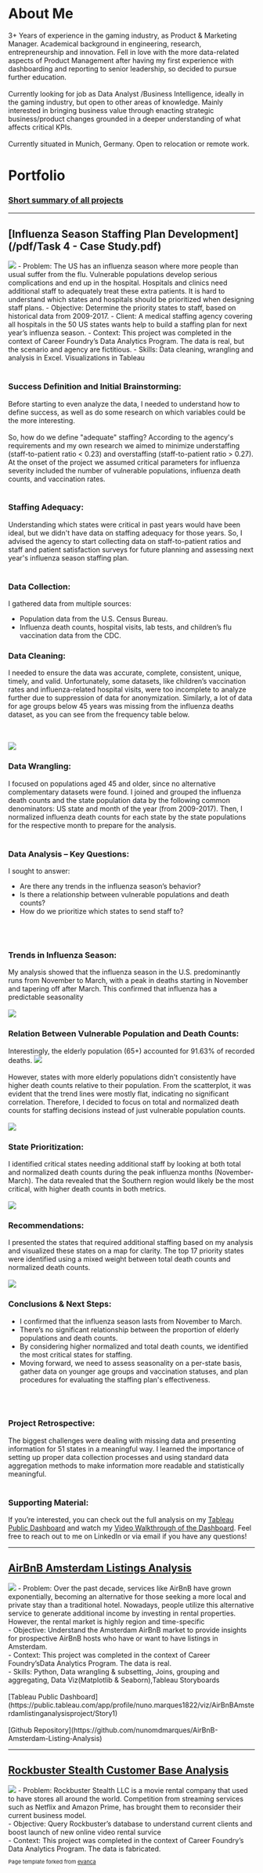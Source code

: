 # About Me
3+ Years of experience in the gaming industry, as Product & Marketing Manager. Academical background in engineering, research, entrepreneurship and innovation. Fell in love with the more data-related aspects of Product Management after having my first experience with dashboarding and reporting to senior leadership, so decided to pursue further education.
<br><br>
Currently looking for job as Data Analyst /Business Intelligence, ideally in the gaming industry, but open to other areas of knowledge. Mainly interested in bringing business value through enacting strategic business/product changes grounded in a deeper understanding of what affects critical KPIs. 
<br><br>
Currently situated in Munich, Germany. Open to relocation or remote work.

# Portfolio
### [Short summary of all projects](https://drive.google.com/file/d/17geiwNp7N6u-_QfoQPS9MhVLHKrM8mF2/view)
---
## [Influenza Season Staffing Plan Development](/pdf/Task 4 - Case Study.pdf)
<img src="images/US%20States%20by%20Priority%20Level.png?raw=true"/>
- Problem: The US has an influenza season where more people than usual
suffer from the flu. Vulnerable populations develop serious complications
and end up in the hospital. Hospitals and clinics need additional staff to
adequately treat these extra patients. It is hard to understand which states
and hospitals should be prioritized when designing staff plans.
- Objective: Determine the priority states to staff, based on historical data
from 2009-2017.
- Client: A medical staffing agency covering all hospitals in the 50 US states
wants help to build a staffing plan for next year’s influenza season.
- Context: This project was completed in the context of Career Foundry’s
Data Analytics Program. The data is real, but the scenario and agency are
fictitious.
- Skills: Data cleaning, wrangling and analysis in Excel. Visualizations in
Tableau
<br><br>

### Success Definition and Initial Brainstorming:
Before starting to even analyze the data, I needed to understand how to define success, as well as do some research on which variables could be the more interesting.
<br><br>
So, how do we define "adequate" staffing? According to the agency's requirements and my own research we aimed to minimize understaffing (staff-to-patient ratio < 0.23) and overstaffing (staff-to-patient ratio > 0.27).
<br>
At the onset of the project we assumed critical parameters for influenza severity included the number of vulnerable populations, influenza death counts, and vaccination rates.
<br><br>
### Staffing Adequacy:
Understanding which states were critical in past years would have been ideal, but we didn't have data on staffing adequacy for those years. So, I advised the agency to start collecting data on staff-to-patient ratios and staff and patient satisfaction surveys for future planning and assessing next year's influenza season staffing plan.
<br><br>
### Data Collection:
I gathered data from multiple sources:
- Population data from the U.S. Census Bureau.
- Influenza death counts, hospital visits, lab tests, and children’s flu vaccination data from the CDC.

### Data Cleaning:
I needed to ensure the data was accurate, complete, consistent, unique, timely, and valid. Unfortunately, some datasets, like children’s vaccination rates and influenza-related hospital visits, were too incomplete to analyze further due to suppression of data for anonymization. Similarly, a lot of data for age groups below 45 years was missing from the influenza deaths dataset, as you can see from the frequency table below.

<br><br>
<img src="images/missing%20data.png?raw=true"/>
### Data Wrangling:
I focused on populations aged 45 and older, since no alternative complementary datasets were found. I joined and grouped the influenza death counts and the state population data by the following common denominators: US state and month of the year (from 2009-2017). Then, I normalized influenza death counts for each state by the state populations for the respective month to prepare for the analysis.
<br><br>
### Data Analysis – Key Questions:
I sought to answer:
- Are there any trends in the influenza season’s behavior?
- Is there a relationship between vulnerable populations and death counts?
- How do we prioritize which states to send staff to?

<br><br>
### Trends in Influenza Season:
My analysis showed that the influenza season in the U.S. predominantly runs from November to March, with a peak in deaths starting in November and tapering off after March. This confirmed that influenza has a predictable seasonality
<br><br>
<img src="images/Screenshot 2024-06-03 175900.png?raw=true"/>
### Relation Between Vulnerable Population and Death Counts:
Interestingly, the elderly population (65+) accounted for 91.63% of recorded deaths.
<img src="images/pie chart deaths.png?raw=true"/>
<br><br>
However, states with more elderly populations didn't consistently have higher death counts relative to their population. From the scatterplot, it was evident that the trend lines were mostly flat, indicating no significant correlation. Therefore, I decided to focus on total and normalized death counts for staffing decisions instead of just vulnerable population counts.
<br><br>
<img src="images/trend of deaths with vulnerable pop.png?raw=true"/>
### State Prioritization:
I identified critical states needing additional staff by looking at both total and normalized death counts during the peak influenza months (November-March). The data revealed that the Southern region would likely be the most critical, with higher death counts in both metrics.
<br><br>
<img src="images/state deaths total and normalized.png?raw=true"/>
### Recommendations:
I presented the states that required additional staffing based on my analysis and visualized these states on a map for clarity. The top 17 priority states were identified using a mixed weight between total death counts and normalized death counts.
<br><br>
<img src="images/Priority levels.png?raw=true"/>
### Conclusions & Next Steps:
- I confirmed that the influenza season lasts from November to March.
- There’s no significant relationship between the proportion of elderly populations and death counts.
- By considering higher normalized and total death counts, we identified the most critical states for staffing.
- Moving forward, we need to assess seasonality on a per-state basis, gather data on younger age groups and vaccination statuses, and plan procedures for evaluating the staffing plan's effectiveness.

<br><br>
### Project Retrospective:
The biggest challenges were dealing with missing data and presenting information for 51 states in a meaningful way. I learned the importance of setting up proper data collection processes and using standard data aggregation methods to make information more readable and statistically meaningful.
<br><br>
### Supporting Material:
If you’re interested, you can check out the full analysis on my [Tableau Public Dashboard](https://public.tableau.com/app/profile/nuno.marques1822/viz/PreparingastaffingplanforInfluenzaSeasonManagement/Story1)
 and watch my [Video Walkthrough of the Dashboard](https://www.loom.com/share/2d39685bca6b4e6ba8e741a5e595158e?sid=3dc95285-c039-4d66-ae8e-51a738099120). Feel free to reach out to me on LinkedIn or via email if you have any questions!
 
---

## [AirBnB Amsterdam Listings Analysis](/pdf/AirBnB%20project%20presentation.pdf)
<img src="images/AirBnBlistings.png?raw=true"/>
- Problem: Over the past decade, services like AirBnB have grown exponentially, becoming an alternative for those seeking a more local and private stay than a traditional hotel.
Nowadays, people utilize this alternative service to generate additional income by investing in rental properties. However, the rental market is highly region and time-specific<br>
- Objective: Understand the Amsterdam AirBnB market to provide insights for prospective AirBnB hosts who have or want to have listings in Amsterdam.<br>
- Context: This project was completed in the context of Career Foundry’sData Analytics Program. The data is real.<br>
- Skills: Python, Data wrangling & subsetting, Joins, grouping and aggregating, Data Viz(Matplotlib & Seaborn),Tableau Storyboards
<br><br>
[Tableau Public Dashboard](https://public.tableau.com/app/profile/nuno.marques1822/viz/AirBnBAmsterdamlistinganalysisproject/Story1) <br><br>
[Github Repository](https://github.com/nunomdmarques/AirBnB-Amsterdam-Listing-Analysis)


---

## [Rockbuster Stealth Customer Base Analysis](https://nunomdmarques.github.io/Rockbuster-Stealth-Data-Analysis_Project/)
<img src="/images/Screenshot%202024-06-18%20222945.png?raw=true"/>
- Problem: Rockbuster Stealth LLC is a movie rental company that used to have stores all around the world. Competition from streaming services such as Netflix and Amazon Prime, has brought them to reconsider their current business model.<br>
- Objective: Query Rockbuster’s database to understand current clients and boost launch of new online video rental survice<br>
- Context: This project was completed in the context of Career Foundry’s Data Analytics Program. The data is fabricated.<br>


<p style="font-size:11px">Page template forked from <a href="https://github.com/evanca/quick-portfolio">evanca</a></p>
<!-- Remove above link if you don't want to attibute -->
